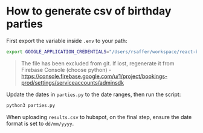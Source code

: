 # How to generate csv of birthday parties

First export the variable inside `.env` to your path:
```sh
export GOOGLE_APPLICATION_CREDENTIALS="/Users/rsaffer/workspace/react-booking-system/scripts/bookings-prod-8ce541a294f6.json"
```
> The file has been excluded from git. If lost, regenerate it from Firebase Console (choose python) - https://console.firebase.google.com/u/1/project/bookings-prod/settings/serviceaccounts/adminsdk

Update the dates in `parties.py` to the date ranges, then run the script:
```sh
python3 parties.py
```
When uploading `results.csv` to hubspot, on the final step, ensure the date format is set to `dd/mm/yyyy`.